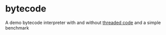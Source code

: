 # bytecode
A demo bytecode interpreter with and without [threaded code](https://en.wikipedia.org/wiki/Threaded_code) and a simple benchmark

